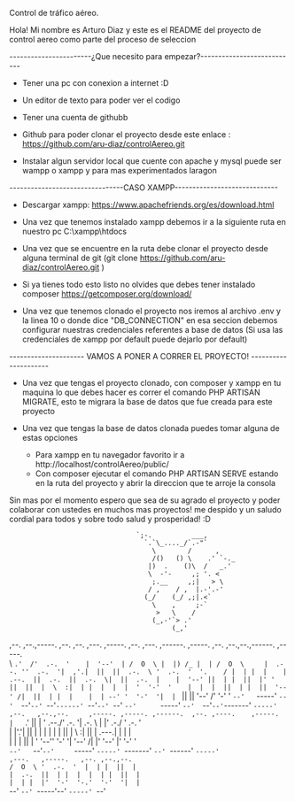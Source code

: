 Control de tráfico aéreo. 

Hola! Mi nombre es Arturo Diaz y este es el README del proyecto de control aereo como parte del proceso de seleccion

-----------------------¿Que necesito para empezar?---------------------------

- Tener una pc con conexion a internet :D

- Un editor de texto para poder ver el codigo 

- Tener una cuenta de githubb

- Github para poder clonar el proyecto desde este enlace :  https://github.com/aru-diaz/controlAereo.git

- Instalar algun servidor local que cuente con apache y mysql puede ser wampp o xampp y para mas experimentados laragon

--------------------------------CASO XAMPP-----------------------------

- Descargar xampp: https://www.apachefriends.org/es/download.html

- Una vez que tenemos instalado xampp debemos ir a la siguiente ruta en nuestro pc C:\xampp\htdocs

- Una vez que se encuentre en la ruta debe clonar el proyecto desde alguna terminal de git (git clone https://github.com/aru-diaz/controlAereo.git
)

- Si ya tienes todo esto listo no olvides que debes tener instalado composer https://getcomposer.org/download/ 

- Una vez que tenemos clonado el proyecto nos iremos al archivo .env y la linea 10 o donde dice "DB_CONNECTION" en esa seccion debemos configurar nuestras credenciales referentes a base de datos (Si usa las credenciales de xampp por default puede dejarlo por default)

--------------------- VAMOS A PONER A CORRER EL PROYECTO! ---------------------

- Una vez que tengas el proyecto clonado, con composer y xampp en tu maquina lo que debes hacer es correr el comando PHP ARTISAN MIGRATE, esto te migrara la base de datos que fue creada para este proyecto

- Una vez que tengas la base de datos clonada puedes tomar alguna de estas opciones
  - Para xampp en tu navegador favorito ir a http://localhost/controlAereo/public/
  - Con composer ejecutar el comando PHP ARTISAN SERVE estando en la ruta del proyecto y abrir la direccion que te arroje la consola

Sin mas por el momento espero que sea de su agrado el proyecto y poder colaborar con ustedes en muchos mas proyectos! me despido y un saludo cordial para todos y sobre todo salud y prosperidad! :D


                                    `;-.          ___,
                                      `.`\_...._/`.-"`
                                        \        /      ,
                                        /()   () \    .' `-._
                                       |)  .    ()\  /   _.'
                                       \  -'-     ,; '. <
                                        ;.__     ,;|   > \
                                       / ,    / ,  |.-'.-'
                                      (_/    (_/ ,;|.<`
                                        \    ,     ;-`
                                         >   \    /
                                        (_,-'`> .'
                                             (_,'
                                             
                                                                                                                                                                     
,--.   ,--.,-----.     ,--.  ,--.  ,---.  ,-----.  ,--.  ,---.      ,------.  ,-----. ,--.  ,--.,--.,------.   ,-----.  
 \  `.'  /'  .-.  '    |  '--'  | /  O  \ |  |) /_ |  | /  O  \     |  .--. ''  .-.  '|  ,'.|  ||  ||  .-.  \ '  .-.  ' 
  '.    / |  | |  |    |  .--.  ||  .-.  ||  .-.  \|  ||  .-.  |    |  '--' ||  | |  ||  |' '  ||  ||  |  \  :|  | |  | 
    |  |  '  '-'  '    |  |  |  ||  | |  ||  '--' /|  ||  | |  |    |  | --' '  '-'  '|  | `   ||  ||  '--'  /'  '-'  ' 
    `--'   `-----'     `--'  `--'`--' `--'`------' `--'`--' `--'    `--'      `-----' `--'  `--'`--'`-------'  `-----'  
                    ,--.   ,--.,--.     ,-----. ,-----. ,------.  ,--. ,----.    ,-----.                                
                    |   `.'   ||  |    '  .--./'  .-.  '|  .-.  \ |  |'  .-./   '  .-.  '                               
                    |  |'.'|  ||  |    |  |    |  | |  ||  |  \  :|  ||  | .---.|  | |  |                               
                    |  |   |  ||  |    '  '--'\'  '-'  '|  '--'  /|  |'  '--'  |'  '-'  '                               
                    `--'   `--'`--'     `-----' `-----' `-------' `--' `------'  `-----'                                
                                              ,---.   ,-----.   ,--. ,--.,--.                                           
                                             /  O  \ '  .-.  '  |  | |  ||  |                                           
                                            |  .-.  ||  | |  |  |  | |  ||  |                                           
                                            |  | |  |'  '-'  '-.'  '-'  '|  |                                           
                                            `--' `--' `-----'--' `-----' `--'                                           
                                                                                                                       


